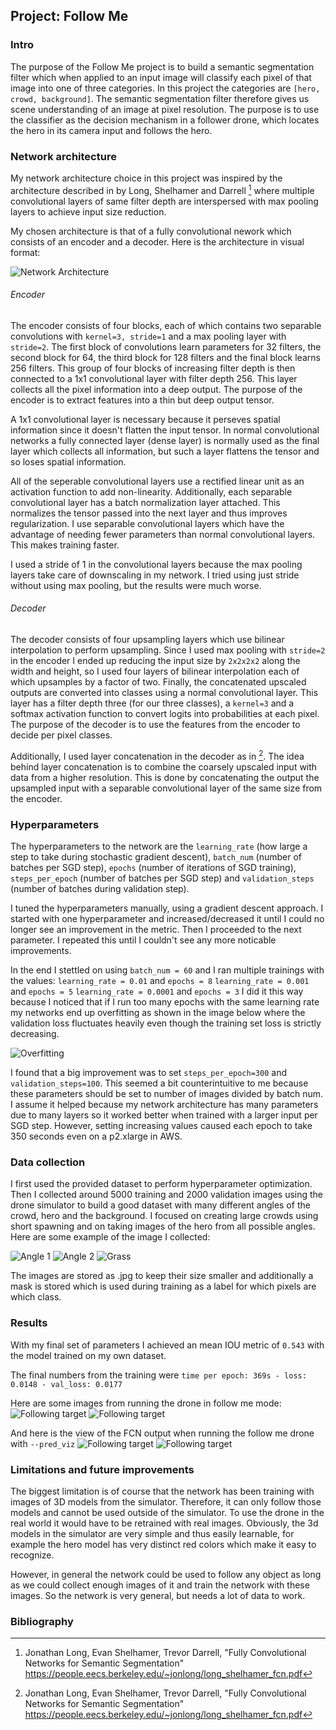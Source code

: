 ## Project: Follow Me

[//]: # (Image References)
[image1]: ./images/network.png
[image2]: ./images/overfitting.png
[image3]: ./images/train_img1.jpeg
[image4]: ./images/train_img2.jpeg
[image5]: ./images/train_img3.jpeg
[image6]: ./images/following1.png
[image7]: ./images/following2.png
[image8]: ./images/pred_viz1.png
[image9]: ./images/pred_viz2.png

### Intro
The purpose of the Follow Me project is to build a semantic segmentation filter which when applied to an input image will classify each pixel of that image into one of three categories. In this project the categories are `[hero, crowd, background]`. The semantic segmentation filter therefore gives us scene understanding of an image at pixel resolution. The purpose is to use the classifier as the decision mechanism in a follower drone, which locates the hero in its camera input and follows the hero.

### Network architecture
My network architecture choice in this project was inspired by the architecture described in by Long, Shelhamer and Darrell [^1] where multiple convolutional layers of same filter depth are interspersed with max pooling layers to achieve input size reduction. 

My chosen architecture is that of a fully convolutional nework which consists of an encoder and a decoder. Here is the architecture in visual format:

![Network Architecture][image1]

###### Encoder
The encoder consists of four blocks, each of which contains two separable convolutions with `kernel=3, stride=1` and a max pooling layer with `stride=2`. The first block of convolutions learn parameters for 32 filters, the second block for 64, the third block for 128 filters and the final block learns 256 filters. This group of four blocks of increasing filter depth is then connected to a 1x1 convolutional layer with filter depth 256. This layer collects all the pixel information into a deep output. The purpose of the encoder is to extract features into a thin but deep output tensor.

A 1x1 convolutional layer is necessary because it perseves spatial information since it doesn't flatten the input tensor. In normal convolutional networks a fully connected layer (dense layer) is normally used as the final layer which collects all information, but such a layer flattens the tensor and so loses spatial information. 

All of the seperable convolutional layers use a rectified linear unit as an activation function to add non-linearity. Additionally, each separable convolutional layer has a batch normalization layer attached. This normalizes the tensor passed into the next layer and thus improves regularization. I use separable convolutional layers which have the advantage of needing fewer parameters than normal convolutional layers. This makes training faster. 

I used a stride of 1 in the convolutional layers because the max pooling layers take care of downscaling in my network. I tried using just stride without using max pooling, but the results were much worse.

###### Decoder
The decoder consists of four upsampling layers which use bilinear interpolation to perform upsampling. Since I  used max pooling with `stride=2` in the encoder I ended up reducing the input size by `2x2x2x2` along the width and height, so I used four layers of bilinear interpolation each of which upsamples by a factor of two. Finally, the concatenated upscaled outputs are converted into classes using a normal convolutional layer. This layer has a filter depth three (for our three classes), a `kernel=3` and a softmax activation function to convert logits into probabilities at each pixel. The purpose of the decoder is to use the features from the encoder to decide per pixel classes.

Additionally, I used layer concatenation in the decoder as in [^1]. The idea behind layer concatenation is to combine the coarsely upscaled input with data from a higher resolution. This is done by concatenating the output the upsampled input with a separable convolutional layer of the same size from the encoder.

### Hyperparameters
The hyperparameters to the network are the `learning_rate` (how large a step to take during stochastic gradient descent), `batch_num` (number of batches per SGD step), `epochs` (number of iterations of SGD training), `steps_per_epoch` (number of batches per SGD step) and `validation_steps` (number of batches during validation step).

I tuned the hyperparameters manually, using a gradient descent approach. I started with one hyperparameter and increased/decreased it until I could no longer see an improvement in the metric. Then I proceeded to the next parameter. I repeated this until I couldn't see any more noticable improvements. 

In the end I stettled on using `batch_num = 60` and I ran multiple trainings with the values:
`learning_rate = 0.01` and `epochs = 8`
`learning_rate = 0.001` and `epochs = 5`
`learning_rate = 0.0001` and `epochs = 3`
I did it this way because I noticed that if I run too many epochs with the same learning rate my networks end up overfitting as shown in the image below where the validation loss fluctuates heavily even though the training set loss is strictly decreasing. 

![Overfitting][image2]

I found that a big improvement was to set `steps_per_epoch=300` and `validation_steps=100`. This seemed a bit counterintuitive to me because these parameters should be set to number of images divided by batch num. I assume it helped because my network architecture has many parameters due to many layers so it worked better when trained with a larger input per SGD step. However, setting increasing values caused each epoch to take 350 seconds even on a p2.xlarge in AWS. 

### Data collection
I first used the provided dataset to perform hyperparameter optimization. Then I collected around 5000 training and 2000 validation images using the drone simulator to build a good dataset with many different angles of the crowd, hero and the background. I focused on creating large crowds using short spawning and on taking images of the hero from all possible angles. Here are some example of the image I collected:

![Angle 1][image3]
![Angle 2][image4]
![Grass][image5]

The images are stored as .jpg to keep their size smaller and additionally a mask is stored which is used during training as a label for which pixels are which class.

### Results
With my final set of parameters I achieved an mean IOU metric of `0.543` with the model trained on my own dataset.

The final numbers from the training were
`time per epoch: 369s - loss: 0.0148 - val_loss: 0.0177`

Here are some images from running the drone in follow me mode:
![Following target][image6]
![Following target][image7]

And here is the view of the FCN output when running the follow me drone with `--pred_viz`
![Following target][image8]
![Following target][image9]

### Limitations and future improvements
The biggest limitation is of course that the network has been training with images of 3D models from the simulator. Therefore, it can only follow those models and cannot be used outside of the simulator. To use the drone in the real world it would have to be retrained with real images. Obviously, the 3d models in the simulator are very simple and thus easily learnable, for example the hero model has very distinct red colors which make it easy to recognize. 

However, in general the network could be used to follow any object as long as we could collect enough images of it and train the network with these images. So the network is very general, but needs a lot of data to work.


### Bibliography
[^1]: Jonathan Long, Evan Shelhamer, Trevor Darrell, "Fully Convolutional Networks for Semantic Segmentation"
    https://people.eecs.berkeley.edu/~jonlong/long_shelhamer_fcn.pdf

